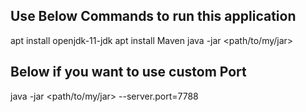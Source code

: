## Use Below Commands to run this application 

apt install openjdk-11-jdk
apt install Maven
java -jar <path/to/my/jar> 

## Below if you want to use custom Port 
java -jar <path/to/my/jar> --server.port=7788
